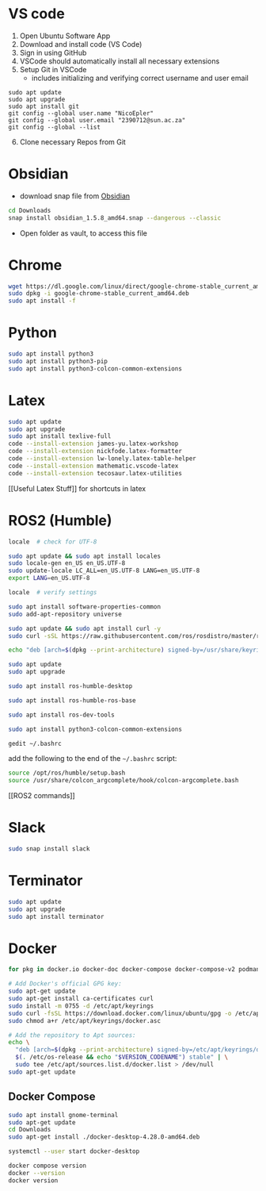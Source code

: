 
# VS code
1. Open Ubuntu Software App
2. Download and install code (VS Code)
3. Sign in using GitHub
4. VSCode should automatically install all necessary extensions
5. Setup Git in VSCode
	 - includes initializing  and verifying correct username and user email
```Shell
sudo apt update
sudo apt upgrade
sudo apt install git
git config --global user.name "NicoEpler"
git config --global user.email "2390712@sun.ac.za"
git config --global --list
```
6. Clone necessary Repos from Git

# Obsidian
- download snap file from [Obsidian](https://obsidian.md/download)
```bash
cd Downloads
snap install obsidian_1.5.8_amd64.snap --dangerous --classic
```
- Open folder as vault, to access this file

# Chrome
```bash
wget https://dl.google.com/linux/direct/google-chrome-stable_current_amd64.deb
sudo dpkg -i google-chrome-stable_current_amd64.deb
sudo apt install -f
```

# Python
```bash
sudo apt install python3
sudo apt install python3-pip
sudo apt install python3-colcon-common-extensions
```

# Latex
```bash
sudo apt update
sudo apt upgrade
sudo apt install texlive-full
code --install-extension james-yu.latex-workshop
code --install-extension nickfode.latex-formatter
code --install-extension lw-lonely.latex-table-helper
code --install-extension mathematic.vscode-latex
code --install-extension tecosaur.latex-utilities
```
[[Useful Latex Stuff]] for shortcuts in latex
# ROS2 (Humble)
```bash
locale  # check for UTF-8

sudo apt update && sudo apt install locales
sudo locale-gen en_US en_US.UTF-8
sudo update-locale LC_ALL=en_US.UTF-8 LANG=en_US.UTF-8
export LANG=en_US.UTF-8

locale  # verify settings

sudo apt install software-properties-common
sudo add-apt-repository universe

sudo apt update && sudo apt install curl -y
sudo curl -sSL https://raw.githubusercontent.com/ros/rosdistro/master/ros.key -o /usr/share/keyrings/ros-archive-keyring.gpg

echo "deb [arch=$(dpkg --print-architecture) signed-by=/usr/share/keyrings/ros-archive-keyring.gpg] http://packages.ros.org/ros2/ubuntu $(. /etc/os-release && echo $UBUNTU_CODENAME) main" | sudo tee /etc/apt/sources.list.d/ros2.list > /dev/null

sudo apt update
sudo apt upgrade

sudo apt install ros-humble-desktop

sudo apt install ros-humble-ros-base

sudo apt install ros-dev-tools

sudo apt install python3-colcon-common-extensions

gedit ~/.bashrc
```
add the following to the end of the `~/.bashrc` script:
```bash
source /opt/ros/humble/setup.bash
source /usr/share/colcon_argcomplete/hook/colcon-argcomplete.bash
```
[[ROS2 commands]] 


# Slack
```bash
sudo snap install slack
```

# Terminator
```bash
sudo apt update
sudo apt upgrade 
sudo apt install terminator
```

# Docker
```bash
for pkg in docker.io docker-doc docker-compose docker-compose-v2 podman-docker containerd runc; do sudo apt-get remove $pkg; done

# Add Docker's official GPG key:
sudo apt-get update
sudo apt-get install ca-certificates curl
sudo install -m 0755 -d /etc/apt/keyrings
sudo curl -fsSL https://download.docker.com/linux/ubuntu/gpg -o /etc/apt/keyrings/docker.asc
sudo chmod a+r /etc/apt/keyrings/docker.asc

# Add the repository to Apt sources:
echo \
  "deb [arch=$(dpkg --print-architecture) signed-by=/etc/apt/keyrings/docker.asc] https://download.docker.com/linux/ubuntu \
  $(. /etc/os-release && echo "$VERSION_CODENAME") stable" | \
  sudo tee /etc/apt/sources.list.d/docker.list > /dev/null
sudo apt-get update
```
## Docker Compose
```bash
sudo apt install gnome-terminal
sudo apt-get update
cd Downloads
sudo apt-get install ./docker-desktop-4.28.0-amd64.deb

systemctl --user start docker-desktop

docker compose version
docker --version
docker version
```
